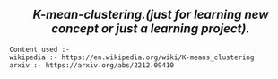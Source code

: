 <h2 align = "center" ><em> K-mean-clustering.(just for learning new concept or just a learning project).</em> </h2>

```
Content used :-
wikipedia :- https://en.wikipedia.org/wiki/K-means_clustering
arxiv :- https://arxiv.org/abs/2212.09410
```
   

